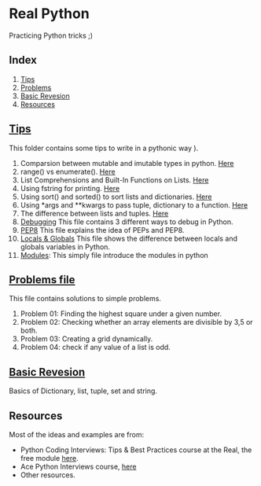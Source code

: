 # Real Python
Practicing Python tricks ;)
## Index
1. [Tips](#tips_file)
2. [Problems](#problems-file)
3. [Basic Revesion](#basic-revesion)
4. [Resources](#resources)

## [Tips](https://github.com/Nemat-Allah-Aloush/Real-Python/tree/master/Tips)

This folder contains some tips to write in a pythonic way ).
1. Comparsion between mutable and imutable types in python. [Here](https://github.com/Nemat-Allah-Aloush/Real-Python/blob/master/Tips/1.Immutable.mutable.ipynb)
2. range() vs enumerate(). [Here](https://github.com/Nemat-Allah-Aloush/Real-Python/blob/master/Tips/2.%20range_enumerate.ipynb)
3. List Comprehensions and Built-In Functions on Lists. [Here](https://github.com/Nemat-Allah-Aloush/Real-Python/blob/master/Tips/3.%20List%20Comprehensions.ipynb)
4. Using fstring for printing. [Here](https://github.com/Nemat-Allah-Aloush/Real-Python/blob/master/Tips/4.%20fstring.ipynb)
5. Using sort() and sorted() to sort lists and dictionaries. [Here](https://github.com/Nemat-Allah-Aloush/Real-Python/blob/master/Tips/5.%20Sorting.ipynb)
6. Using \*args and \*\*kwargs to pass tuple, dictionary to a function. [Here](https://github.com/Nemat-Allah-Aloush/Real-Python/blob/master/Tips/6.%20args.kwargs.ipynb)
7. The difference between lists and tuples. [Here](https://github.com/Nemat-Allah-Aloush/Real-Python/blob/master/Tips/7.%20lists.tuples.ipynb)
8. [Debugging](https://github.com/Nemat-Allah-Aloush/Real-Python/blob/master/Tips/8.%20Debugging.ipynb) This file contains 3 different ways to debug in Python.
9. [PEP8](https://github.com/Nemat-Allah-Aloush/Real-Python/blob/master/Tips/9.%20pep8.ipynb) This file explains the idea of PEPs and PEP8.
10. [Locals & Globals](https://github.com/Nemat-Allah-Aloush/Real-Python/blob/master/Tips/10.%20locals-globals.ipynb) This file shows the difference between locals and globals variables in Python.
11. [Modules](https://github.com/Nemat-Allah-Aloush/Real-Python/blob/master/Tips/11.%20Modules.ipynb): This simply file introduce the modules in python


## [Problems file](https://github.com/Nemat-Allah-Aloush/Real-Python/blob/master/Problems.ipynb)
This file contains solutions to simple problems.
1. Problem 01: Finding the highest square under a given number.
2. Problem 02: Checking whether an array elements are divisible by 3,5 or both.
3. Problem 03: Creating a grid dynamically.
4. Problem 04: check if any value of a list is odd.

## [Basic Revesion](https://github.com/Nemat-Allah-Aloush/Real-Python/blob/master/Basic_Revesion.ipynb)
Basics of Dictionary, list, tuple, set and string.

## Resources
Most of the ideas and examples are from: 
- Python Coding Interviews: Tips & Best Practices course at the Real, the free module [here](https://realpython.com/courses/python-coding-interviews-tips-best-practices/).
- Ace Python Interviews course, [here](https://store.lerner.co.il/view/courses/ace-python-interviews/166238-introduction/489574-00-introduction)
- Other resources.
